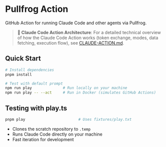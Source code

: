 # Pullfrog Action

GitHub Action for running Claude Code and other agents via Pullfrog.

> **📖 Claude Code Action Architecture**: For a detailed technical overview of how the Claude Code Action works (token exchange, modes, data fetching, execution flow), see [CLAUDE-ACTION.md](./CLAUDE-ACTION.md).

## Quick Start

```bash
# Install dependencies
pnpm install

# Test with default prompt
npm run play              # Run locally on your machine
npm run play -- --act     # Run in Docker (simulates GitHub Actions)
```

## Testing with play.ts

```bash
pnpm play                        # Uses fixtures/play.txt
```
- Clones the scratch repository to `.temp`
- Runs Claude Code directly on your machine
- Fast iteration for development

